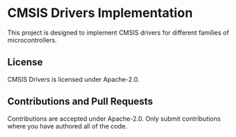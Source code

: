 # CMSIS Drivers Implementation

This project is designed to implement CMSIS drivers for different families of microcontrollers.

## License

CMSIS Drivers is licensed under Apache-2.0.

## Contributions and Pull Requests

Contributions are accepted under Apache-2.0. Only submit contributions where you have authored all of the code.
